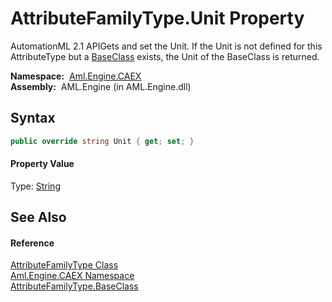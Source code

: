 AttributeFamilyType.Unit Property
=================================
AutomationML 2.1 APIGets and set the Unit. If the Unit is not defined for this AttributeType but a [BaseClass][1] exists, the Unit of the BaseClass is returned.

  **Namespace:**  [Aml.Engine.CAEX][2]  
  **Assembly:**  AML.Engine (in AML.Engine.dll)

Syntax
------

```csharp
public override string Unit { get; set; }
```

#### Property Value
Type: [String][3]

See Also
--------

#### Reference
[AttributeFamilyType Class][4]  
[Aml.Engine.CAEX Namespace][2]  
[AttributeFamilyType.BaseClass][1]  

[1]: BaseClass.md
[2]: ../README.md
[3]: https://docs.microsoft.com/dotnet/api/system.string
[4]: README.md
[5]: https://www.automationml.org
[6]: ../../icons/logoShade.png